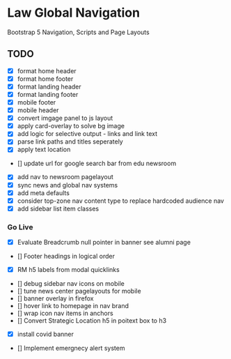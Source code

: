 # Law Global Navigation

Bootstrap 5 Navigation, Scripts and Page Layouts

## TODO

- [x] format home header
- [x] format home footer
- [x] format landing header
- [x] format landing footer
- [x] mobile footer
- [x] mobile header
- [x] convert imgage panel to js layout
- [x] apply card-overlay to solve bg image
- [x] add logic for selective output - links and link text
- [x] parse link paths and titles seperately
- [x] apply text location
- [] update url for google search bar from edu newsroom
- [x] add nav to newsroom pagelayout
- [x] sync news and global nav systems
- [x] add meta defaults
- [x] consider top-zone nav content type to replace hardcoded audience nav
- [x] add sidebar list item classes

### Go Live

- [x] Evaluate Breadcrumb null pointer in banner see alumni page
- [] Footer headings in logical order
- [x] RM h5 labels from modal quicklinks
- [] debug sidebar nav icons on mobile
- [] tune news center pagelayouts for mobile
- [] banner overlay in firefox
- [] hover link to homepage in nav brand
- [] wrap icon nav items in anchors
- [] Convert Strategic Location h5 in poitext box to h3
- [x] install covid banner
- [] Implement emergnecy alert system
